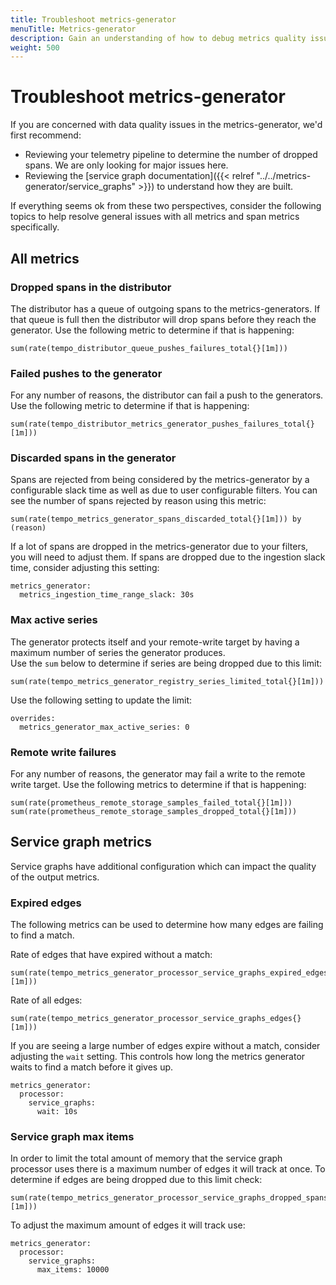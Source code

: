 ```yaml
---
title: Troubleshoot metrics-generator
menuTitle: Metrics-generator
description: Gain an understanding of how to debug metrics quality issues.
weight: 500
---
```


# Troubleshoot metrics-generator

If you are concerned with data quality issues in the metrics-generator, we'd first recommend:

- Reviewing your telemetry pipeline to determine the number of dropped spans. We are only looking for major issues here.
- Reviewing the [service graph documentation]({{< relref "../../metrics-generator/service_graphs" >}}) to understand how they are built.

If everything seems ok from these two perspectives, consider the following topics to help resolve general issues with all metrics and span metrics specifically.

## All metrics

### Dropped spans in the distributor

The distributor has a queue of outgoing spans to the metrics-generators. If that queue is full then the distributor
will drop spans before they reach the generator. Use the following metric to determine if that is happening:

```
sum(rate(tempo_distributor_queue_pushes_failures_total{}[1m]))
```

### Failed pushes to the generator

For any number of reasons, the distributor can fail a push to the generators. Use the following metric to
determine if that is happening:

```
sum(rate(tempo_distributor_metrics_generator_pushes_failures_total{}[1m]))
```

### Discarded spans in the generator

Spans are rejected from being considered by the metrics-generator by a configurable slack time as well as due to user
configurable filters. You can see the number of spans rejected by reason using this metric:

```
sum(rate(tempo_metrics_generator_spans_discarded_total{}[1m])) by (reason)
```

If a lot of spans are dropped in the metrics-generator due to your filters, you will need to adjust them. If spans are dropped
due to the ingestion slack time, consider adjusting this setting:

```
metrics_generator:
  metrics_ingestion_time_range_slack: 30s
```

### Max active series

The generator protects itself and your remote-write target by having a maximum number of series the generator produces.  
Use the `sum` below to determine if series are being dropped due to this limit:

```
sum(rate(tempo_metrics_generator_registry_series_limited_total{}[1m]))
```

Use the following setting to update the limit:

```
overrides:
  metrics_generator_max_active_series: 0
```

### Remote write failures

For any number of reasons, the generator may fail a write to the remote write target. Use the following metrics to
determine if that is happening:

```
sum(rate(prometheus_remote_storage_samples_failed_total{}[1m]))
sum(rate(prometheus_remote_storage_samples_dropped_total{}[1m]))
```

## Service graph metrics

Service graphs have additional configuration which can impact the quality of the output metrics. 

### Expired edges

The following metrics can be used to determine how many edges are failing to find a match.

Rate of edges that have expired without a match:
```
sum(rate(tempo_metrics_generator_processor_service_graphs_expired_edges{}[1m]))
```

Rate of all edges:
```
sum(rate(tempo_metrics_generator_processor_service_graphs_edges{}[1m]))
```

If you are seeing a large number of edges expire without a match, consider adjusting the `wait` setting. This
controls how long the metrics generator waits to find a match before it gives up.

```
metrics_generator:
  processor:
    service_graphs:
      wait: 10s
```

### Service graph max items

In order to limit the total amount of memory that the service graph processor uses there is a maximum number
of edges it will track at once. To determine if edges are being dropped due to this limit check:

```
sum(rate(tempo_metrics_generator_processor_service_graphs_dropped_spans{}[1m]))
```

To adjust the maximum amount of edges it will track use:

```
metrics_generator:
  processor:
    service_graphs:
      max_items: 10000
```
